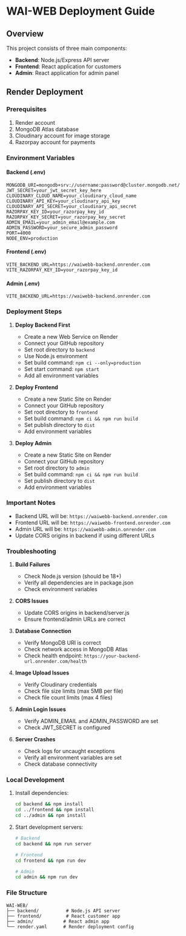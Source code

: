 # WAI-WEB Deployment Guide

## Overview
This project consists of three main components:
- **Backend**: Node.js/Express API server
- **Frontend**: React application for customers
- **Admin**: React application for admin panel

## Render Deployment

### Prerequisites
1. Render account
2. MongoDB Atlas database
3. Cloudinary account for image storage
4. Razorpay account for payments

### Environment Variables

#### Backend (.env)
```env
MONGODB_URI=mongodb+srv://username:password@cluster.mongodb.net/
JWT_SECRET=your_jwt_secret_key_here
CLOUDINARY_CLOUD_NAME=your_cloudinary_cloud_name
CLOUDINARY_API_KEY=your_cloudinary_api_key
CLOUDINARY_API_SECRET=your_cloudinary_api_secret
RAZORPAY_KEY_ID=your_razorpay_key_id
RAZORPAY_KEY_SECRET=your_razorpay_key_secret
ADMIN_EMAIL=your_admin_email@example.com
ADMIN_PASSWORD=your_secure_admin_password
PORT=4000
NODE_ENV=production
```

#### Frontend (.env)
```env
VITE_BACKEND_URL=https://waiwebb-backend.onrender.com
VITE_RAZORPAY_KEY_ID=your_razorpay_key_id
```

#### Admin (.env)
```env
VITE_BACKEND_URL=https://waiwebb-backend.onrender.com
```

### Deployment Steps

1. **Deploy Backend First**
   - Create a new Web Service on Render
   - Connect your GitHub repository
   - Set root directory to `backend`
   - Use Node.js environment
   - Set build command: `npm ci --only=production`
   - Set start command: `npm start`
   - Add all environment variables

2. **Deploy Frontend**
   - Create a new Static Site on Render
   - Connect your GitHub repository
   - Set root directory to `frontend`
   - Set build command: `npm ci && npm run build`
   - Set publish directory to `dist`
   - Add environment variables

3. **Deploy Admin**
   - Create a new Static Site on Render
   - Connect your GitHub repository
   - Set root directory to `admin`
   - Set build command: `npm ci && npm run build`
   - Set publish directory to `dist`
   - Add environment variables

### Important Notes

- Backend URL will be: `https://waiwebb-backend.onrender.com`
- Frontend URL will be: `https://waiwebb-frontend.onrender.com`
- Admin URL will be: `https://waiwebb-admin.onrender.com`
- Update CORS origins in backend if using different URLs

### Troubleshooting

1. **Build Failures**
   - Check Node.js version (should be 18+)
   - Verify all dependencies are in package.json
   - Check environment variables

2. **CORS Issues**
   - Update CORS origins in backend/server.js
   - Ensure frontend/admin URLs are correct

3. **Database Connection**
   - Verify MongoDB URI is correct
   - Check network access in MongoDB Atlas
   - Check health endpoint: `https://your-backend-url.onrender.com/health`

4. **Image Upload Issues**
   - Verify Cloudinary credentials
   - Check file size limits (max 5MB per file)
   - Check file count limits (max 4 files)

5. **Admin Login Issues**
   - Verify ADMIN_EMAIL and ADMIN_PASSWORD are set
   - Check JWT_SECRET is configured

6. **Server Crashes**
   - Check logs for uncaught exceptions
   - Verify all environment variables are set
   - Check database connectivity

### Local Development

1. Install dependencies:
   ```bash
   cd backend && npm install
   cd ../frontend && npm install
   cd ../admin && npm install
   ```

2. Start development servers:
   ```bash
   # Backend
   cd backend && npm run server
   
   # Frontend
   cd frontend && npm run dev
   
   # Admin
   cd admin && npm run dev
   ```

### File Structure
```
WAI-WEB/
├── backend/          # Node.js API server
├── frontend/         # React customer app
├── admin/           # React admin app
└── render.yaml      # Render deployment config
```
